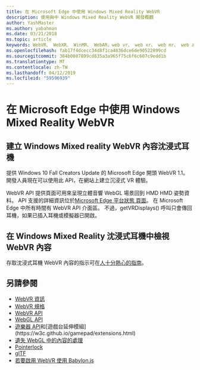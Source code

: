 ```yaml
---
title: 在 Microsoft Edge 中使用 Windows Mixed Reality WebVR
description: 使用與中 Windows Mixed Reality WebVR 開發概觀
author: YashMaster
ms.author: yabahman
ms.date: 03/21/2018
ms.topic: article
keywords: WebVR、 WebXR、 WinMR、 WebAR，web vr、 web xr、 web mr、 web ar，360 360 影片、 360 影片、 360 的相片、 360 的相片、 360 內容、 沈浸式 web、 immersiveweb，IW
ms.openlocfilehash: fab17f4dcecc34d8f1ca4836dce6de90522899cd
ms.sourcegitcommit: 384b0087899cd835a3a965f75c6f6c607c9edd1b
ms.translationtype: MT
ms.contentlocale: zh-TW
ms.lasthandoff: 04/12/2019
ms.locfileid: "59596939"
---
```

# <a name="using-webvr-in-microsoft-edge-with-windows-mixed-reality"></a>在 Microsoft Edge 中使用 Windows Mixed Reality WebVR

## <a name="creating-webvr-content-for-windows-mixed-reality-immersive-headsets"></a>建立 Windows Mixed reality WebVR 內容沈浸式耳機

提供 Windows 10 Fall Creators Update 的 Microsoft Edge 開頭 WebVR 1.1。 開發人員現在可以使用此 API，在網站上建立沉浸式 VR 體驗。

WebVR API 提供頁面可用來呈現立體音響 WebGL 場景回到 HMD HMD 姿勢資料。 API 支援的詳細資訊位於[Microsoft Edge 平台狀態 頁面](https://developer.microsoft.com/microsoft-edge/platform/status/webvr/)。 在 Microsoft Edge 中所有時間有 WebVR API 介面區。 不過，getVRDisplays() 呼叫只會傳回耳機，如果已插入耳機或模擬器已開啟。

## <a name="viewing-webvr-content-in-windows-mixed-reality-immersive-headsets"></a>在 Windows Mixed Reality 沈浸式耳機中檢視 WebVR 內容

存取沈浸式耳機 WebVR 內容的指示可在[人十分熱心的指南](https://docs.microsoft.com/windows/mixed-reality/enthusiast-guide/webvr)。

## <a name="see-also"></a>另請參閱
* [WebVR 資訊](http://webvr.info)
* [WebVR 規格](https://w3c.github.io/webvr/)
* [WebVR API](https://msdn.microsoft.com/library/mt806281(v=vs.85).aspx)
* [WebGL API](https://msdn.microsoft.com/library/bg182648(v=vs.85).aspx)
* [遊樂器 API](https://msdn.microsoft.com/library/dn743630(v=vs.85).aspx)和[遊戲台延伸模組](https://w3c.github.io/gamepad/extensions.html)
* [遺失 WebGL 中的內容的處理](https://www.khronos.org/webgl/wiki/HandlingContextLost)
* [Pointerlock](http://www.w3.org/TR/pointerlock/)
* [glTF](https://www.khronos.org/gltf)
* [若要啟用 WebVR 使用 Babylon.js](https://docs.microsoft.com/windows/uwp/get-started/adding-webvr-to-a-babylonjs-game)

